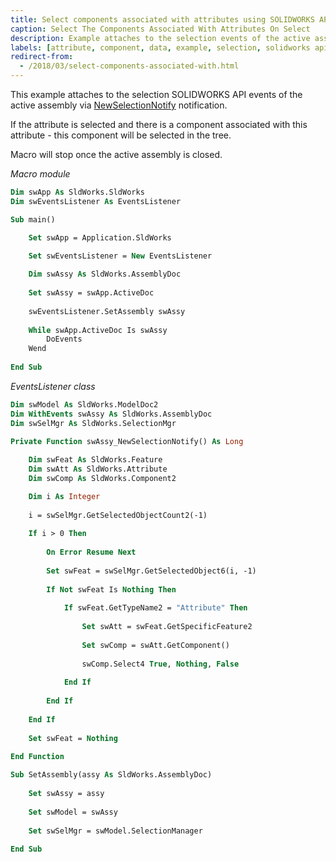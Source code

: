 ```yaml
---
title: Select components associated with attributes using SOLIDWORKS API
caption: Select The Components Associated With Attributes On Select
description: Example attaches to the selection events of the active assembly
labels: [attribute, component, data, example, selection, solidworks api]
redirect-from:
  - /2018/03/select-components-associated-with.html
---
```

This example attaches to the selection SOLIDWORKS API events of the active assembly via [NewSelectionNotify](https://help.solidworks.com/2018/english/api/sldworksapi/solidworks.interop.sldworks~solidworks.interop.sldworks.dassemblydocevents_newselectionnotifyeventhandler.html) notification.

If the attribute is selected and there is a component associated with this attribute - this component will be selected in the tree.  

Macro will stop once the active assembly is closed.  

*Macro module*

~~~ vb
Dim swApp As SldWorks.SldWorks
Dim swEventsListener As EventsListener

Sub main()

    Set swApp = Application.SldWorks

    Set swEventsListener = New EventsListener
        
    Dim swAssy As SldWorks.AssemblyDoc
    
    Set swAssy = swApp.ActiveDoc
    
    swEventsListener.SetAssembly swAssy
    
    While swApp.ActiveDoc Is swAssy
        DoEvents
    Wend
        
End Sub

~~~



*EventsListener class*

~~~ vb
Dim swModel As SldWorks.ModelDoc2
Dim WithEvents swAssy As SldWorks.AssemblyDoc
Dim swSelMgr As SldWorks.SelectionMgr

Private Function swAssy_NewSelectionNotify() As Long
    
    Dim swFeat As SldWorks.Feature
    Dim swAtt As SldWorks.Attribute
    Dim swComp As SldWorks.Component2

    Dim i As Integer
    
    i = swSelMgr.GetSelectedObjectCount2(-1)
    
    If i > 0 Then
        
        On Error Resume Next
        
        Set swFeat = swSelMgr.GetSelectedObject6(i, -1)
        
        If Not swFeat Is Nothing Then
        
            If swFeat.GetTypeName2 = "Attribute" Then
            
                Set swAtt = swFeat.GetSpecificFeature2
            
                Set swComp = swAtt.GetComponent()
            
                swComp.Select4 True, Nothing, False
                
            End If
            
        End If
        
    End If
    
    Set swFeat = Nothing
    
End Function

Sub SetAssembly(assy As SldWorks.AssemblyDoc)
        
    Set swAssy = assy
    
    Set swModel = swAssy
        
    Set swSelMgr = swModel.SelectionManager
       
End Sub


~~~

